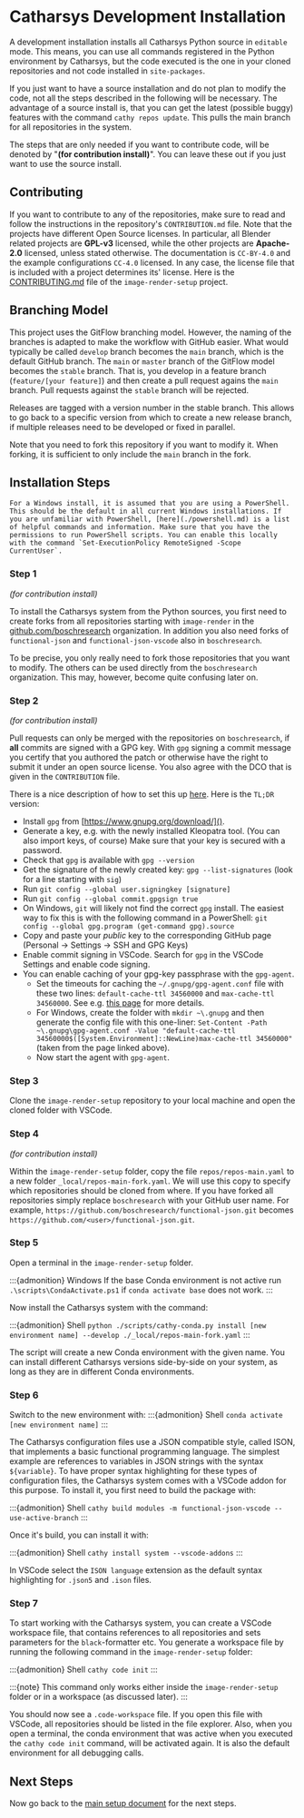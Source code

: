 # Catharsys Development Installation

A development installation installs all Catharsys Python source in `editable` mode. This means, you can use all commands registered in the Python environment by Catharsys, but the code executed is the one in your cloned repositories and not code installed in `site-packages`.

If you just want to have a source installation and do not plan to modify the code, not all the steps described in the following will be necessary. The advantage of a source install is, that you can get the latest (possible buggy) features with the command `cathy repos update`. This pulls the main branch for all repositories in the system. 

The steps that are only needed if you want to contribute code, will be denoted by "**(for contribution install)**". You can leave these out if you just want to use the source install. 

## Contributing

If you want to contribute to any of the repositories, make sure to read and follow the instructions in the repository's `CONTRIBUTION.md` file. Note that the projects have different Open Source licenses. In particular, all Blender related projects are **GPL-v3** licensed, while the other projects are **Apache-2.0** licensed, unless stated otherwise. The documentation is `CC-BY-4.0` and the example configurations `CC-4.0` licensed. In any case, the license file that is included with a project determines its' license. Here is the [CONTRIBUTING.md](CONTRIBUTING.md) file of the `image-render-setup` project.

## Branching Model

This project uses the GitFlow branching model. However, the naming of the branches is adapted to make the workflow with GitHub easier. What would typically be called `develop` branch becomes the `main` branch, which is the default GitHub branch. The `main` or `master` branch of the GitFlow model becomes the `stable` branch. That is, you develop in a feature branch (`feature/[your feature]`) and then create a pull request agains the `main` branch. Pull requests against the `stable` branch will be rejected.

Releases are tagged with a version number in the stable branch. This allows to go back to a specific version from which to create a new release branch, if multiple releases need to be developed or fixed in parallel.

Note that you need to fork this repository if you want to modify it. When forking, it is sufficient to only include the `main` branch in the fork.

## Installation Steps

```{admonition} Windows
For a Windows install, it is assumed that you are using a PowerShell. This should be the default in all current Windows installations. If you are unfamiliar with PowerShell, [here](./powershell.md) is a list of helpful commands and information. Make sure that you have the permissions to run PowerShell scripts. You can enable this locally with the command `Set-ExecutionPolicy RemoteSigned -Scope CurrentUser`.
```

### Step 1

*(for contribution install)*

To install the Catharsys system from the Python sources, you first need to create forks from all repositories starting with `image-render` in the [github.com/boschresearch](https://github.com/boschresearch) organization. In addition you also need forks of `functional-json` and `functional-json-vscode` also in `boschresearch`.

To be precise, you only really need to fork those repositories that you want to modify. The others can be used directly from the `boschresearch` organization. This may, however, become quite confusing later on.

### Step 2

*(for contribution install)*

Pull requests can only be merged with the repositories on `boschresearch`, if **all** commits are signed with a GPG key. With `gpg` signing a commit message you certify that you authored the patch or otherwise have the right to submit it under an open source license. You also agree with the DCO that is given in the `CONTRIBUTION` file. 

There is a nice description of how to set this up [here](https://dev.to/devmount/signed-git-commits-in-vs-code-36do). Here is the `TL;DR` version:

- Install `gpg` from [https://www.gnupg.org/download/]().
- Generate a key, e.g. with the newly installed Kleopatra tool. (You can also import keys, of course) Make sure that your key is secured with a password. 
- Check that `gpg` is available with `gpg --version`
- Get the signature of the newly created key: `gpg --list-signatures` (look for a line starting with `sig`)
- Run `git config --global user.signingkey [signature]`
- Run `git config --global commit.gpgsign true`
- On Windows, `git` will likely not find the correct `gpg` install. The easiest way to fix this is with the following command in a PowerShell: `git config --global gpg.program (get-command gpg).source`
- Copy and paste your *public* key to the corresponding GitHub page (Personal -> Settings -> SSH and GPG Keys)
- Enable commit signing in VSCode. Search for `gpg` in the VSCode Settings and enable code signing. 
- You can enable caching of your gpg-key passphrase with the `gpg-agent`. 
    - Set the timeouts for caching the `~/.gnupg/gpg-agent.conf` file with these two lines: `default-cache-ttl 34560000` and `max-cache-ttl 34560000`. See e.g. [this page](https://superuser.com/questions/624343/keep-gnupg-credentials-cached-for-entire-user-session) for more details.
    - For Windows, create the folder with `mkdir ~\.gnupg` and then generate the config file with this one-liner: `Set-Content -Path ~\.gnupg\gpg-agent.conf -Value "default-cache-ttl 34560000$([System.Environment]::NewLine)max-cache-ttl 34560000"` (taken from the page linked above).
    - Now start the agent with `gpg-agent`.

### Step 3

Clone the `image-render-setup` repository to your local machine and open the cloned folder with VSCode. 

### Step 4

*(for contribution install)*

Within the `image-render-setup` folder, copy the file `repos/repos-main.yaml` to a new folder `_local/repos-main-fork.yaml`. We will use this copy to specify which repositories should be cloned from where. If you have forked all repositories simply replace `boschresearch` with your GitHub user name. For example, `https://github.com/boschresearch/functional-json.git` becomes `https://github.com/<user>/functional-json.git`.

### Step 5

Open a terminal in the `image-render-setup` folder. 

:::{admonition} Windows
If the base Conda environment is not active run `.\scripts\CondaActivate.ps1` if `conda activate base` does not work.
:::

Now install the Catharsys system with the command:

:::{admonition} Shell
`python ./scripts/cathy-conda.py install [new environment name] --develop ./_local/repos-main-fork.yaml`
:::

The script will create a new Conda environment with the given name. You can install different Catharsys versions side-by-side on your system, as long as they are in different Conda environments.

### Step 6

Switch to the new environment with:
:::{admonition} Shell
`conda activate [new environment name]`
:::

The Catharsys configuration files use a JSON compatible style, called ISON, that implements a basic functional programming language. The simplest example are references to variables in JSON strings with the syntax `${variable}`. To have proper syntax highlighting for these types of configuration files, the Catharsys system comes with a VSCode addon for this purpose. To install it, you first need to build the package with:

:::{admonition} Shell
`cathy build modules -m functional-json-vscode --use-active-branch`
:::

Once it's build, you can install it with:

:::{admonition} Shell
`cathy install system --vscode-addons`
:::

In VSCode select the `ISON language` extension as the default syntax highlighting for `.json5` and `.ison` files.

### Step 7

To start working with the Catharsys system, you can create a VSCode workspace file, that contains references to all repositories and sets parameters for the `black`-formatter etc. You generate a workspace file by running the following command in the `image-render-setup` folder:

:::{admonition} Shell
`cathy code init`
:::

:::{note}
This command only works either inside the `image-render-setup` folder or in a workspace (as discussed later).
:::

You should now see a `.code-workspace` file. If you open this file with VSCode, all repositories should be listed in the file explorer. Also, when you open a terminal, the conda environment that was active when you executed the `cathy code init` command, will be activated again. It is also the default environment for all debugging calls.

## Next Steps

Now go back to the [main setup document](setup.md#catharsys-system) for the next steps.
